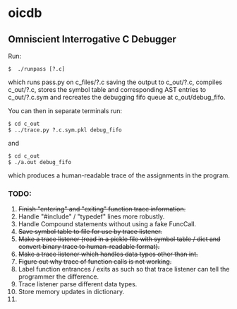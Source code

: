 oicdb
=====

## Omniscient Interrogative C Debugger

Run:

```
$  ./runpass [?.c]
```

which runs pass.py on c_files/?.c saving the output to c_out/?.c,
compiles c_out/?.c, stores the symbol table and corresponding
AST entries to c_out/?.c.sym and recreates the debugging fifo
queue at c_out/debug_fifo.

You can then in separate terminals run:

```
$ cd c_out
$ ../trace.py ?.c.sym.pkl debug_fifo
```

and

```
$ cd c_out
$ ./a.out debug_fifo
```

which produces a human-readable trace of the assignments in the program.

### TODO:
1.    ~~Finish "entering" and "exiting" function trace information.~~
2.    Handle "#include" / "typedef" lines more robustly.
3.    Handle Compound statements without using a fake FuncCall.
4.    ~~Save symbol table to file for use by trace listener.~~
5.    ~~Make a trace listener (read in a pickle file with symbol table / dict
      and convert binary trace to human-readable format).~~
6.    ~~Make a trace listener which handles data types other than int.~~
7.    ~~Figure out why trace of function calls is not working.~~
8.    Label function entrances / exits as such so that trace listener can
      tell the programmer the difference.
9.    Trace listener parse different data types.
10.   Store memory updates in dictionary.
11.

